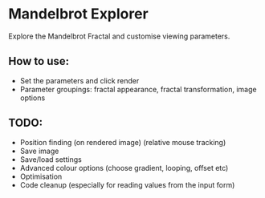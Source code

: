 # Mandelbrot Explorer
Explore the Mandelbrot Fractal and customise viewing parameters.

## How to use:
* Set the parameters and click render
* Parameter groupings: fractal appearance, fractal transformation, image options  

## TODO:
* Position finding (on rendered image) (relative mouse tracking)
* Save image
* Save/load settings
* Advanced colour options (choose gradient, looping, offset etc)
* Optimisation
* Code cleanup (especially for reading values from the input form)
